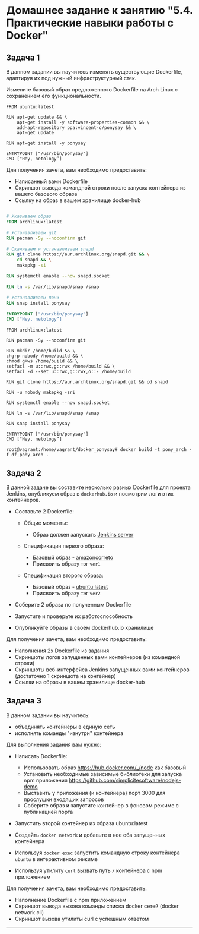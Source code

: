 # Домашнее задание к занятию "5.4. Практические навыки работы с Docker"

## Задача 1 

В данном задании вы научитесь изменять существующие Dockerfile, адаптируя их под нужный инфраструктурный стек.

Измените базовый образ предложенного Dockerfile на Arch Linux c сохранением его функциональности.

```text
FROM ubuntu:latest

RUN apt-get update && \
    apt-get install -y software-properties-common && \
    add-apt-repository ppa:vincent-c/ponysay && \
    apt-get update
 
RUN apt-get install -y ponysay

ENTRYPOINT ["/usr/bin/ponysay"]
CMD ["Hey, netology”]
```

Для получения зачета, вам необходимо предоставить:
- Написанный вами Dockerfile
- Скриншот вывода командной строки после запуска контейнера из вашего базового образа
- Ссылку на образ в вашем хранилище docker-hub



```Dockerfile

# Указываем образ
FROM archlinux:latest

# Устанавливаем git
RUN pacman -Sy --noconfirm git

# Скачиваем и устанавливаем snapd
RUN git clone https://aur.archlinux.org/snapd.git && \
    cd snapd && \
    makepkg -si

RUN systemctl enable --now snapd.socket

RUN ln -s /var/lib/snapd/snap /snap

# Устанавливаем пони
RUN snap install ponysay

ENTRYPOINT ["/usr/bin/ponysay"]
CMD ["Hey, netology”]
```
```
FROM archlinux:latest

RUN pacman -Sy --noconfirm git

RUN mkdir /home/build && \
chgrp nobody /home/build && \
chmod g+ws /home/build && \
setfacl -m u::rwx,g::rwx /home/build && \
setfacl -d --set u::rwx,g::rwx,o::- /home/build

RUN git clone https://aur.archlinux.org/snapd.git && cd snapd

RUN -u nobody makepkg -sri

RUN systemctl enable --now snapd.socket

RUN ln -s /var/lib/snapd/snap /snap

RUN snap install ponysay

ENTRYPOINT ["/usr/bin/ponysay"]
CMD ["Hey, netology”]
```

```
root@vagrant:/home/vagrant/docker_ponysay# docker build -t pony_arch -f df_pony_arch .
```


## Задача 2 

В данной задаче вы составите несколько разных Dockerfile для проекта Jenkins, опубликуем образ в `dockerhub.io` и посмотрим логи этих контейнеров.

- Составьте 2 Dockerfile:

    - Общие моменты:
        - Образ должен запускать [Jenkins server](https://www.jenkins.io/download/)
        
    - Спецификация первого образа:
        - Базовый образ - [amazoncorreto](https://hub.docker.com/_/amazoncorretto)
        - Присвоить образу тэг `ver1` 
    
    - Спецификация второго образа:
        - Базовый образ - [ubuntu:latest](https://hub.docker.com/_/ubuntu)
        - Присвоить образу тэг `ver2` 

- Соберите 2 образа по полученным Dockerfile
- Запустите и проверьте их работоспособность
- Опубликуйте образы в своём dockerhub.io хранилище

Для получения зачета, вам необходимо предоставить:
- Наполнения 2х Dockerfile из задания
- Скриншоты логов запущенных вами контейнеров (из командной строки)
- Скриншоты веб-интерфейса Jenkins запущенных вами контейнеров (достаточно 1 скриншота на контейнер)
- Ссылки на образы в вашем хранилище docker-hub

## Задача 3 

В данном задании вы научитесь:
- объединять контейнеры в единую сеть
- исполнять команды "изнутри" контейнера

Для выполнения задания вам нужно:
- Написать Dockerfile: 
    - Использовать образ https://hub.docker.com/_/node как базовый
    - Установить необходимые зависимые библиотеки для запуска npm приложения https://github.com/simplicitesoftware/nodejs-demo
    - Выставить у приложения (и контейнера) порт 3000 для прослушки входящих запросов  
    - Соберите образ и запустите контейнер в фоновом режиме с публикацией порта

- Запустить второй контейнер из образа ubuntu:latest 
- Создайть `docker network` и добавьте в нее оба запущенных контейнера
- Используя `docker exec` запустить командную строку контейнера `ubuntu` в интерактивном режиме
- Используя утилиту `curl` вызвать путь `/` контейнера с npm приложением  

Для получения зачета, вам необходимо предоставить:
- Наполнение Dockerfile с npm приложением
- Скриншот вывода вызова команды списка docker сетей (docker network cli)
- Скриншот вызова утилиты curl с успешным ответом

---
